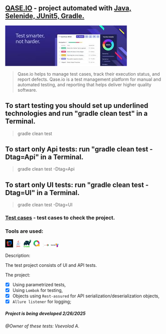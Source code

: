##  [QASE.IO](https://app.qase.io/) - project automated with <u>Java, Selenide, JUnit5, Gradle.</u>

![qaseio.jpg](media/qaseio.jpg)

> Qase.io helps to manage test cases, track their  execution status, and report defects.
> Qase.io is a  test management platform for manual and automated testing, and reporting that helps deliver higher quality software.
> 
## To start testing you should set up underlined technologies and run "gradle clean test" in a Terminal.
> gradle clean test
## To start only Api tests:  run "gradle clean test -Dtag=Api" in a Terminal.
> gradle clean test -Dtag=Api
## To start only UI tests: run "gradle clean test -Dtag=UI" in a Terminal.
> gradle clean test -Dtag=UI
### [Test cases](https://github.com/Usevalad-eng/Qaseio/blob/main/testCases.md/) - test cases to check the project.

### <a name="Tools">Tools are used:</a>

<p  align="left">
<code><img width="5%" title="IntelliJ IDEA" src="media/idea.jpg"></code>
<code><img width="5%" title="Java" src="media/java.png"></code>
<code><img width="5%" title="Gradle" src="media/gradle.png"></code>
<code><img width="5%" title="Allure" src="media/allure.jpg"></code>
<code><img width="5%" title="JUnit5" src="media/junit5.png"></code>
<code><img width="5%" title="Selenide" src="media/selenide.jpg"></code>
</p>

<a name="Description">Description:</a>

The test project consists of UI and API tests.

The project:
- [x] Using parametrized tests,
- [x] Using `Lombok` for  testing,
- [x] Objects  using `Rest-assured` for API serialization/deserialization objects,
- [x] `Allure listener` for logging;

##### Project is being developed 2/26/2025
###### @Owner of these tests: Vsevolod A.
